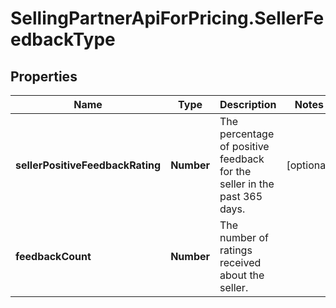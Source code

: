 # SellingPartnerApiForPricing.SellerFeedbackType

## Properties
Name | Type | Description | Notes
------------ | ------------- | ------------- | -------------
**sellerPositiveFeedbackRating** | **Number** | The percentage of positive feedback for the seller in the past 365 days. | [optional] 
**feedbackCount** | **Number** | The number of ratings received about the seller. | 
